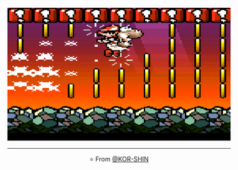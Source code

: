 
<!--
**KOR-SHIN/KOR-SHIN** is a ✨ _special_ ✨ repository because its `README.md` (this file) appears on your GitHub profile.

Here are some ideas to get you started:

- 🔭 I’m currently working on ...
- 🌱 I’m currently learning ...
- 👯 I’m looking to collaborate on ...
- 🤔 I’m looking for help with ...
- 💬 Ask me about ...
- 📫 How to reach me: ...
- 😄 Pronouns: ...
- ⚡ Fun fact: ...
-->
<p align="center">
  <img src="https://github.com/KOR-SHIN/KOR-SHIN/blob/master/mario2.gif" width="600" height="300" />
</p>

------------
<p align="center">⭐️ From <a href="https://github.com/kor-shin">@KOR-SHIN</a></p>
